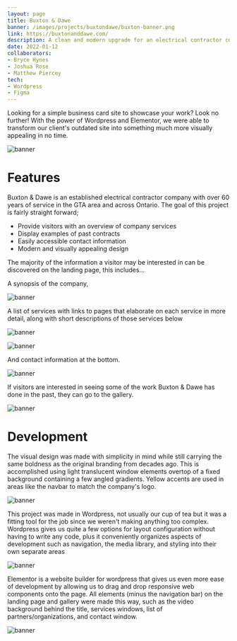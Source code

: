 ```yaml
---
layout: page
title: Buxton & Dawe
banner: /images/projects/buxtondawe/buxton-banner.png
link: https://buxtonanddawe.com/
description: A clean and modern upgrade for an electrical contractor company.  Built with Wordpress and Elementor, this is an excellent way to showcase services and get customers in the door
date: 2022-01-12
collaborators: 
- Bryce Hynes
- Joshua Rose
- Matthew Piercey
tech:
- Wordpress
- Figma
---
```


Looking for a simple business card site to showcase your work? Look no further!  With the power of Wordpress and Elementor, we were able to transform our client's outdated site into something much more visually appealing in no time.

![banner](/images/projects/buxtondawe/bd-hero.png "Video background with logo overlay")

# Features

Buxton & Dawe is an established electrical contractor company with over 60 years of service in the GTA area and across Ontario.  The goal of this project is fairly straight forward; 

- Provide visitors with an overview of company services
- Display examples of past contracts
- Easily accessible contact information
- Modern and visually appealing design

The majority of the information a visitor may be interested in can be discovered on the landing page, this includes...

A synopsis of the company,

![banner](/images/projects/buxtondawe/bd-quality.png "Synopsis")


A list of services with links to pages that elaborate on each service in more detail, along with short descriptions of those services below

![banner](/images/projects/buxtondawe/bd-services.png "Services")

![banner](/images/projects/buxtondawe/bd-learn-more.png "Learn More")

And contact information at the bottom.

![banner](/images/projects/buxtondawe/bd-contact.png "Contact")

If visitors are interested in seeing some of the work Buxton & Dawe has done in the past, they can go to the gallery.  

![banner](/images/projects/buxtondawe/bd-contact.png "Gallery")

# Development

The visual design was made with simplicity in mind while still carrying the same boldness as the original branding from decades ago.  This is accomplished using light translucent window elements overtop of a fixed background containing a few angled gradients.  Yellow accents are used in areas like the navbar to match the company's logo.  

![banner](/images/projects/buxtondawe/bd-figma.png "Creating logo and background in Figma")

This project was made in Wordpress, not usually our cup of tea but it was a fitting tool for the job since we weren't making anything too complex. Wordpress gives us quite a few options for layout configuration without having to write any code, plus it conveniently organizes aspects of development such as navigation, the media library, and styling into their own separate areas

![banner](/images/projects/buxtondawe/bd-wp-dash.png "Wordpress media library")

Elementor is a website builder for wordpress that gives us even more ease of development by allowing us to drag and drop responsive web components onto the page.  All elements (minus the navigation bar) on the landing page and gallery were made this way, such as the video background behind the title, services windows, list of partners/organizations, and contact window.

![banner](/images/projects/buxtondawe/bd-elementor.png "Editing components with Elementor")